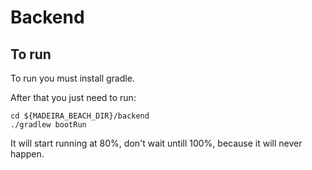 # Backend

## To run

To run you must install gradle.

After that you just need to run:

```shell
cd ${MADEIRA_BEACH_DIR}/backend
./gradlew bootRun
```

It will start running at 80%, don't wait untill 100%, because it will never happen.
